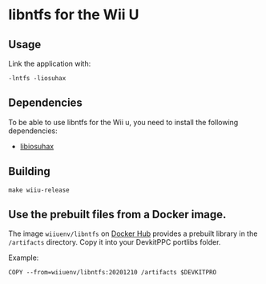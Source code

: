 # libntfs for the Wii U

## Usage
Link the application with:
```
-lntfs -liosuhax
```

## Dependencies
To be able to use libntfs for the Wii u, you need to install the following dependencies:

- [libiosuhax](https://github.com/wiiu-env/libiosuhax)

## Building
```
make wiiu-release
```

## Use the prebuilt files from a Docker image.
The image `wiiuenv/libntfs` on [Docker Hub](https://hub.docker.com/r/wiiuenv/libntfs/) provides a prebuilt library in the `/artifacts` directory. Copy it into your DevkitPPC portlibs folder.  

Example:  
```
COPY --from=wiiuenv/libntfs:20201210 /artifacts $DEVKITPRO
```
